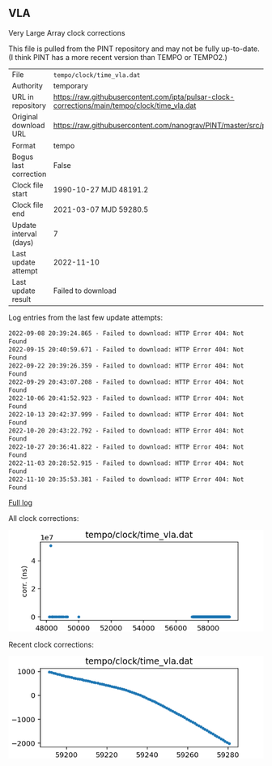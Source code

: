 
## VLA

Very Large Array clock corrections

This file is pulled from the PINT repository and may not be fully up-to-date.
(I think PINT has a more recent version than TEMPO or TEMPO2.)

|     |     |
|:--- |:--- |
| File | `tempo/clock/time_vla.dat` |
| Authority | temporary |
| URL in repository | <https://raw.githubusercontent.com/ipta/pulsar-clock-corrections/main/tempo/clock/time_vla.dat> |
| Original download URL | <https://raw.githubusercontent.com/nanograv/PINT/master/src/pint/data/runtime/time_vla.dat> |
| Format | tempo |
| Bogus last correction | False |
| Clock file start | 1990-10-27 MJD 48191.2 |
| Clock file end | 2021-03-07 MJD 59280.5 |
| Update interval (days) | 7 |
| Last update attempt | 2022-11-10 |
| Last update result | Failed to download |

Log entries from the last few update attempts:
```
2022-09-08 20:39:24.865 - Failed to download: HTTP Error 404: Not Found
2022-09-15 20:40:59.671 - Failed to download: HTTP Error 404: Not Found
2022-09-22 20:39:26.359 - Failed to download: HTTP Error 404: Not Found
2022-09-29 20:43:07.208 - Failed to download: HTTP Error 404: Not Found
2022-10-06 20:41:52.923 - Failed to download: HTTP Error 404: Not Found
2022-10-13 20:42:37.999 - Failed to download: HTTP Error 404: Not Found
2022-10-20 20:43:22.792 - Failed to download: HTTP Error 404: Not Found
2022-10-27 20:36:41.822 - Failed to download: HTTP Error 404: Not Found
2022-11-03 20:28:52.915 - Failed to download: HTTP Error 404: Not Found
2022-11-10 20:35:53.381 - Failed to download: HTTP Error 404: Not Found
```
[Full log](https://raw.githubusercontent.com/ipta/pulsar-clock-corrections/main/log/tempo/clock/time_vla.dat.log)


All clock corrections:

![plot of all clock corrections](time_vla.dat.png "All corrections")

Recent clock corrections:

![plot of recent clock corrections](time_vla.dat.short.png "Recent corrections")

